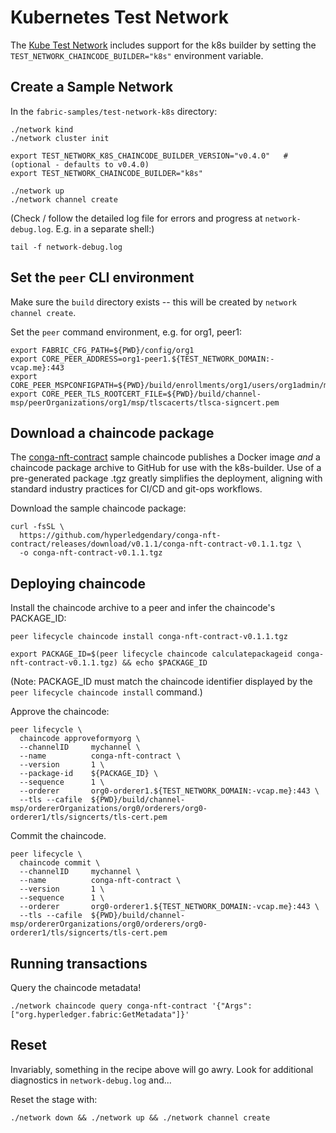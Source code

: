 # Kubernetes Test Network

The [Kube Test Network](https://github.com/hyperledger/fabric-samples/tree/main/test-network-k8s) includes support 
for the k8s builder by setting the `TEST_NETWORK_CHAINCODE_BUILDER="k8s"` environment variable.

## Create a Sample Network 

In the `fabric-samples/test-network-k8s` directory:

```shell
./network kind 
./network cluster init
```

```shell
export TEST_NETWORK_K8S_CHAINCODE_BUILDER_VERSION="v0.4.0"   # (optional - defaults to v0.4.0)
export TEST_NETWORK_CHAINCODE_BUILDER="k8s"
```

```shell
./network up
./network channel create
```

(Check / follow the detailed log file for errors and progress at `network-debug.log`.  E.g. in a separate shell:)
```shell
tail -f network-debug.log
```


## Set the `peer` CLI environment

Make sure the `build` directory exists -- this will be created by `network channel create`. 

Set the `peer` command environment, e.g. for org1, peer1: 

```shell
export FABRIC_CFG_PATH=${PWD}/config/org1
export CORE_PEER_ADDRESS=org1-peer1.${TEST_NETWORK_DOMAIN:-vcap.me}:443
export CORE_PEER_MSPCONFIGPATH=${PWD}/build/enrollments/org1/users/org1admin/msp
export CORE_PEER_TLS_ROOTCERT_FILE=${PWD}/build/channel-msp/peerOrganizations/org1/msp/tlscacerts/tlsca-signcert.pem
```

## Download a chaincode package

The [conga-nft-contract](https://github.com/hyperledgendary/conga-nft-contract) sample chaincode publishes a 
Docker image _and_ a chaincode package archive to GitHub for use with the k8s-builder.  Use of a pre-generated package .tgz 
greatly simplifies the deployment, aligning with standard industry practices for CI/CD and git-ops workflows. 

Download the sample chaincode package: 

```shell
curl -fsSL \
  https://github.com/hyperledgendary/conga-nft-contract/releases/download/v0.1.1/conga-nft-contract-v0.1.1.tgz \
  -o conga-nft-contract-v0.1.1.tgz
```

## Deploying chaincode

Install the chaincode archive to a peer and infer the chaincode's PACKAGE_ID: 

```shell
peer lifecycle chaincode install conga-nft-contract-v0.1.1.tgz
```

```shell
export PACKAGE_ID=$(peer lifecycle chaincode calculatepackageid conga-nft-contract-v0.1.1.tgz) && echo $PACKAGE_ID
```

(Note: PACKAGE_ID must match the chaincode identifier displayed by the `peer lifecycle chaincode install` command.)


Approve the chaincode:

```shell
peer lifecycle \
  chaincode approveformyorg \
  --channelID     mychannel \
  --name          conga-nft-contract \
  --version       1 \
  --package-id    ${PACKAGE_ID} \
  --sequence      1 \
  --orderer       org0-orderer1.${TEST_NETWORK_DOMAIN:-vcap.me}:443 \
  --tls --cafile  ${PWD}/build/channel-msp/ordererOrganizations/org0/orderers/org0-orderer1/tls/signcerts/tls-cert.pem
```

Commit the chaincode.

```shell
peer lifecycle \
  chaincode commit \
  --channelID     mychannel \
  --name          conga-nft-contract \
  --version       1 \
  --sequence      1 \
  --orderer       org0-orderer1.${TEST_NETWORK_DOMAIN:-vcap.me}:443 \
  --tls --cafile  ${PWD}/build/channel-msp/ordererOrganizations/org0/orderers/org0-orderer1/tls/signcerts/tls-cert.pem
```

## Running transactions

Query the chaincode metadata!

```shell
./network chaincode query conga-nft-contract '{"Args":["org.hyperledger.fabric:GetMetadata"]}'
```

## Reset 

Invariably, something in the recipe above will go awry.  Look for additional diagnostics in `network-debug.log` and...

Reset the stage with: 

```shell
./network down && ./network up && ./network channel create
```